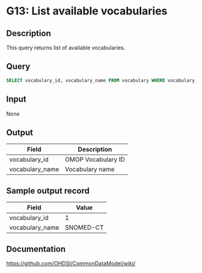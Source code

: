 # G13: List available vocabularies

## Description
This query returns list of available vocabularies.

## Query
```sql
SELECT vocabulary_id, vocabulary_name FROM vocabulary WHERE vocabulary_id IS NOT NULL;
```

## Input

None

## Output

| Field |  Description |
| --- | --- |
|  vocabulary_id |  OMOP Vocabulary ID |
|  vocabulary_name |  Vocabulary name |

## Sample output record

| Field |  Value |
| --- | --- |
|  vocabulary_id |  1 |
|  vocabulary_name |  SNOMED-CT |

## Documentation
https://github.com/OHDSI/CommonDataModel/wiki/

